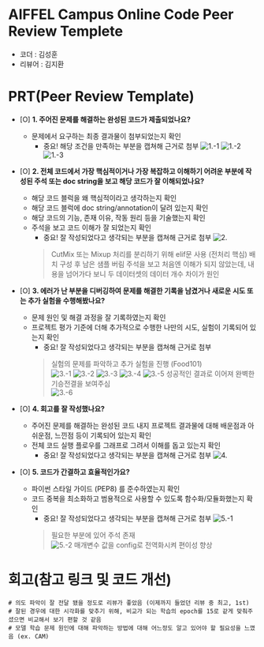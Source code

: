 # AIFFEL Campus Online Code Peer Review Templete
- 코더 : 김성훈
- 리뷰어 : 김지환


# PRT(Peer Review Template)
- [Ο]  **1. 주어진 문제를 해결하는 완성된 코드가 제출되었나요?**
    - 문제에서 요구하는 최종 결과물이 첨부되었는지 확인
        - 중요! 해당 조건을 만족하는 부분을 캡쳐해 근거로 첨부
        ![1.-1](Peer_Review_Image/1.-1.png)
        ![1.-2](Peer_Review_Image/1.-2.png)
        ![1.-3](Peer_Review_Image/1.-3.png)
    
- [Ο]  **2. 전체 코드에서 가장 핵심적이거나 가장 복잡하고 이해하기 어려운 부분에 작성된 
주석 또는 doc string을 보고 해당 코드가 잘 이해되었나요?**
    - 해당 코드 블럭을 왜 핵심적이라고 생각하는지 확인
    - 해당 코드 블럭에 doc string/annotation이 달려 있는지 확인
    - 해당 코드의 기능, 존재 이유, 작동 원리 등을 기술했는지 확인
    - 주석을 보고 코드 이해가 잘 되었는지 확인
        - 중요! 잘 작성되었다고 생각되는 부분을 캡쳐해 근거로 첨부
        ![2.](Peer_Review_Image/2..png)
        >CutMix 또는 Mixup 처리를 분리하기 위해 elif문 사용 (전처리 핵심)
        >배치 구성 후 남은 샘플 버림 주석을 보고 처음엔 이해가 되지 않았는데, 내용을 넘어가다 보니 두 데이터셋의 데이터 개수 차이가 원인
        
- [Ο]  **3. 에러가 난 부분을 디버깅하여 문제를 해결한 기록을 남겼거나
새로운 시도 또는 추가 실험을 수행해봤나요?**
    - 문제 원인 및 해결 과정을 잘 기록하였는지 확인
    - 프로젝트 평가 기준에 더해 추가적으로 수행한 나만의 시도, 
    실험이 기록되어 있는지 확인
        - 중요! 잘 작성되었다고 생각되는 부분을 캡쳐해 근거로 첨부
        >실험의 문제를 파악하고 추가 실험을 진행 (Food101)  
        ![3.-1](Peer_Review_Image/3.-1.png)
        ![3.-2](Peer_Review_Image/3.-2.png)
        ![3.-3](Peer_Review_Image/3.-3.png)
        ![3.-4](Peer_Review_Image/3.-4.png)
        ![3.-5](Peer_Review_Image/3.-5.png)
        >성공적인 결과로 이어져 완벽한 기승전결을 보여주심  
        ![3.-6](Peer_Review_Image/3.-6.png)
        
- [Ο]  **4. 회고를 잘 작성했나요?**
    - 주어진 문제를 해결하는 완성된 코드 내지 프로젝트 결과물에 대해
    배운점과 아쉬운점, 느낀점 등이 기록되어 있는지 확인
    - 전체 코드 실행 플로우를 그래프로 그려서 이해를 돕고 있는지 확인
        - 중요! 잘 작성되었다고 생각되는 부분을 캡쳐해 근거로 첨부
        ![4.](Peer_Review_Image/4..png)
        
- [Ο]  **5. 코드가 간결하고 효율적인가요?**
    - 파이썬 스타일 가이드 (PEP8) 를 준수하였는지 확인
    - 코드 중복을 최소화하고 범용적으로 사용할 수 있도록 함수화/모듈화했는지 확인
        - 중요! 잘 작성되었다고 생각되는 부분을 캡쳐해 근거로 첨부
        ![5.-1](Peer_Review_Image/5.-1.png)
        >필요한 부분에 있어 주석 존재  
        ![5.-2](Peer_Review_Image/5.-2.png)
        >매개변수 값을 config로 전역화시켜 편이성 향상


# 회고(참고 링크 및 코드 개선)
```
# 의도 파악이 잘 전달 됐을 정도로 리뷰가 좋았음 (이제까지 들었던 리뷰 중 최고, 1st)
# 잘된 경우에 대한 시각화를 맞추기 위해, 비교가 되는 학습의 epoch를 15로 같게 맞춰주셨으면 비교해서 보기 편할 것 같음
# 모델 학습 문제 원인에 대해 파악하는 방법에 대해 어느정도 알고 있어야 할 필요성을 느꼈음 (ex. CAM)
```